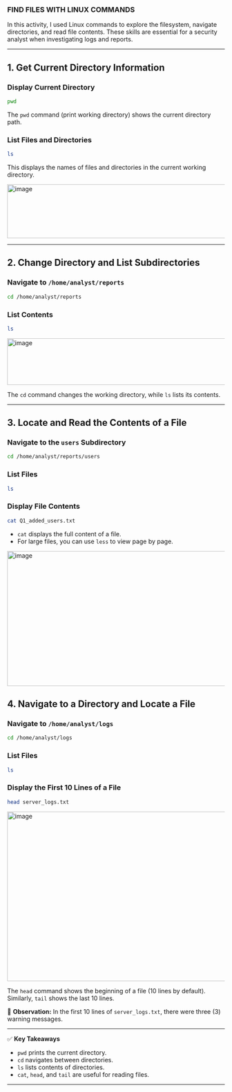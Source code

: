 ### FIND FILES WITH LINUX COMMANDS 

In this activity, I used Linux commands to explore the filesystem, navigate directories, and read file contents. These skills are essential for a security analyst when investigating logs and reports.

---

## 1. Get Current Directory Information

### Display Current Directory

```bash
pwd
```
The `pwd` command (print working directory) shows the current directory path.

### List Files and Directories

```bash
ls
```

This displays the names of files and directories in the current working directory.

<img width="940" height="125" alt="image" src="https://github.com/user-attachments/assets/c21b3855-f287-417c-bcb2-e65101989cfa" />

---

## 2. Change Directory and List Subdirectories

### Navigate to `/home/analyst/reports`

```bash
cd /home/analyst/reports
```

### List Contents

```bash
ls
```
<img width="940" height="108" alt="image" src="https://github.com/user-attachments/assets/024aa6b5-7adc-4328-83bf-cce7c86e382c" />


The `cd` command changes the working directory, while `ls` lists its contents.

---

## 3. Locate and Read the Contents of a File

### Navigate to the `users` Subdirectory

```bash
cd /home/analyst/reports/users
```

### List Files

```bash
ls
```

### Display File Contents

```bash
cat Q1_added_users.txt
```

* `cat` displays the full content of a file.
* For large files, you can use `less` to view page by page.
<img width="940" height="313" alt="image" src="https://github.com/user-attachments/assets/ac8f64bf-a96a-4ba3-aac2-307c50345d62" />


## 4. Navigate to a Directory and Locate a File

### Navigate to `/home/analyst/logs`

```bash
cd /home/analyst/logs
```

### List Files

```bash
ls
```

### Display the First 10 Lines of a File

```bash
head server_logs.txt
```
<img width="940" height="393" alt="image" src="https://github.com/user-attachments/assets/f38cd129-01d1-494d-aa12-2cd17d0d6e22" />

The `head` command shows the beginning of a file (10 lines by default).
Similarly, `tail` shows the last 10 lines.

📌 **Observation:** In the first 10 lines of `server_logs.txt`, there were three (3) warning messages.

---

✅ **Key Takeaways**

* `pwd` prints the current directory.
* `cd` navigates between directories.
* `ls` lists contents of directories.
* `cat`, `head`, and `tail` are useful for reading files.

---
